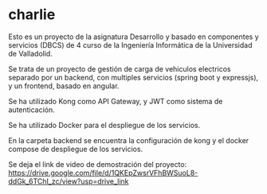 # charlie

Esto es un proyecto de la asignatura Desarrollo y basado en componentes y servicios (DBCS) de 4 curso de la Ingeniería Informática de la Universidad de Valladolid.

Se trata de un proyecto de gestión de carga de vehiculos electricos separado por un backend, con multiples servicios (spring boot y expressjs), y un frontend, basado en angular.

Se ha utilizado Kong como API Gateway, y JWT como sistema de autenticación.

Se ha utilizado Docker para el despliegue de los servicios.

En la carpeta backend se encuentra la configuración de kong y el docker compose de despliegue de los servicios.


Se deja el link de video de demostración del proyecto: https://drive.google.com/file/d/1QKEpZwsrVFhBWSuoL8-ddGk_6TChI_zc/view?usp=drive_link